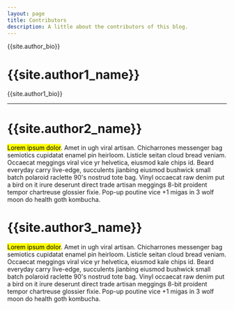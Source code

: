 ```yaml
---
layout: page
title: Contributors
description: A little about the contributors of this blog.
---
```

{{site.author_bio}}

# {{site.author1_name}}
{{site.author1_bio}}

<hr />

# {{site.author2_name}}
<mark>Lorem ipsum dolor</mark>. Amet in ugh viral artisan. Chicharrones messenger bag semiotics cupidatat enamel pin heirloom. Listicle seitan cloud bread veniam. Occaecat meggings viral vice yr helvetica, eiusmod kale chips id. Beard everyday carry live-edge, succulents jianbing eiusmod bushwick small batch polaroid raclette 90's nostrud tote bag. Vinyl occaecat raw denim put a bird on it irure deserunt direct trade artisan meggings 8-bit proident tempor chartreuse glossier fixie. Pop-up poutine vice +1 migas in 3 wolf moon do health goth kombucha.

# {{site.author3_name}}
<mark>Lorem ipsum dolor</mark>. Amet in ugh viral artisan. Chicharrones messenger bag semiotics cupidatat enamel pin heirloom. Listicle seitan cloud bread veniam. Occaecat meggings viral vice yr helvetica, eiusmod kale chips id. Beard everyday carry live-edge, succulents jianbing eiusmod bushwick small batch polaroid raclette 90's nostrud tote bag. Vinyl occaecat raw denim put a bird on it irure deserunt direct trade artisan meggings 8-bit proident tempor chartreuse glossier fixie. Pop-up poutine vice +1 migas in 3 wolf moon do health goth kombucha.

